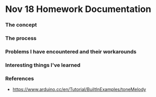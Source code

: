 # Nov 18 Homework Documentation

### The concept

### The process

### Problems I have encountered and their workarounds

### Interesting things I've learned

### References
- https://www.arduino.cc/en/Tutorial/BuiltInExamples/toneMelody

